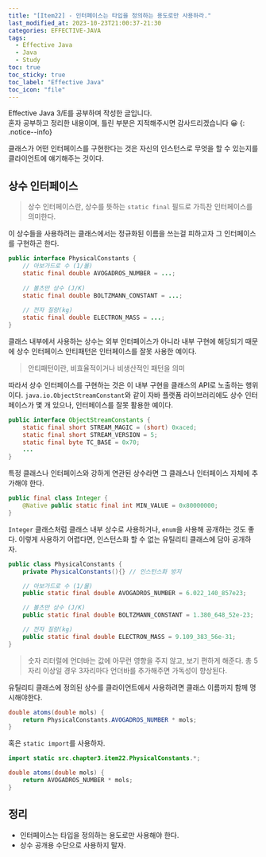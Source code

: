 ```yaml
---
title: "[Item22] - 인터페이스는 타입을 정의하는 용도로만 사용하라."
last_modified_at: 2023-10-23T21:00:37-21:30
categories: EFFECTIVE-JAVA
tags:
  - Effective Java
  - Java
  - Study
toc: true
toc_sticky: true
toc_label: "Effective Java"
toc_icon: "file"
---
```


Effective Java 3/E를 공부하며 작성한 글입니다.<br>
혼자 공부하고 정리한 내용이며, 틀린 부분은 지적해주시면 감사드리겠습니다 😀
{: .notice--info}

클래스가 어떤 인터페이스를 구현한다는 것은 자신의 인스턴스로 무엇을 할 수 있는지를 클라이언트에 얘기해주는 것이다.

## 상수 인터페이스

> 상수 인터페이스란, 상수를 뜻하는 `static final` 필드로 가득찬 인터페이스를 의미한다.

이 상수들을 사용하려는 클래스에서는 정규화된 이름을 쓰는걸 피하고자 그 인터페이스를 구현하곤 한다.

```java
public interface PhysicalConstants {
    // 아보가드로 수 (1/몰)
    static final double AVOGADROS_NUMBER = ...;
    
    // 볼츠만 상수 (J/K)
    static final double BOLTZMANN_CONSTANT = ...;
    
    // 전자 질량(kg)
    static final double ELECTRON_MASS = ...;
}
```

클래스 내부에서 사용하는 상수는 외부 인터페이스가 아니라 내부 구현에 해당되기 때문에 상수 인터페이스 안티패턴은 인터페이스를 잘못 사용한 예이다.

> 안티패턴이란, 비효율적이거나 비생산적인 패턴을 의미

따라서 상수 인터페이스를 구현하는 것은 이 내부 구현을 클래스의 API로 노출하는 행위이다.
`java.io.ObjectStreamConstant`와 같이 자바 플랫폼 라이브러리에도 상수 인터페이스가 몇 개 있으나, 인터페이스를 잘못 활용한 예이다.

```java
public interface ObjectStreamConstants {
    static final short STREAM_MAGIC = (short) 0xaced;
    static final short STREAM_VERSION = 5;
    static final byte TC_BASE = 0x70;
    ...
}
```

특정 클래스나 인터페이스와 강하게 연관된 상수라면 그 클래스나 인터페이스 자체에 추가해야 한다.

```java
public final class Integer {
    @Native public static final int MIN_VALUE = 0x80000000;
}
```

`Integer` 클래스처럼 클래스 내부 상수로 사용하거나, `enum`을 사용해 공개하는 것도 좋다.
이렇게 사용하기 어렵다면, 인스턴스화 할 수 없는 유틸리티 클래스에 담아 공개하자.

```java
public class PhysicalConstants {
    private PhysicalConstants(){} // 인스턴스화 방지

    // 아보가드로 수 (1/몰)
    public static final double AVOGADROS_NUMBER = 6.022_140_857e23;

    // 볼츠만 상수 (J/K)
    public static final double BOLTZMANN_CONSTANT = 1.380_648_52e-23;

    // 전자 질량(kg)
    public static final double ELECTRON_MASS = 9.109_383_56e-31;
}
```

> 숫자 리터럴에 언더바는 값에 아무런 영향을 주지 않고, 보기 편하게 해준다.
> 총 5자리 이상일 경우 3자리마다 언더바를 추가해주면 가독성이 향상된다.

유틸리티 클래스에 정의된 상수를 클라이언트에서 사용하려면 클래스 이름까지 함께 명시해야한다.

```java
double atoms(double mols) {
    return PhysicalConstants.AVOGADROS_NUMBER * mols;
}
```

혹은 `static import`를 사용하자.

```java
import static src.chapter3.item22.PhysicalConstants.*;

double atoms(double mols) {
    return AVOGADROS_NUMBER * mols;
}
```

## 정리

- 인터페이스는 타입을 정의하는 용도로만 사용해야 한다.
- 상수 공개용 수단으로 사용하지 말자.